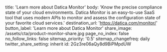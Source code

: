 title: 'Learn more about Datica Monitor'
body: 'Know the precise compliance state of your cloud environments. Datica Monitor is an easy-to-use SaaS tool that uses modern APIs to monitor and assess the configuration state of your favorite cloud services.'
destination_url: 'https://datica.com/monitor/'
button_label: 'Learn more about Datica Monitor'
share_image: /assets/cta/product-monitor-share.jpg
page_no_index: false
no_follow_links: false
sitemap_priority: '0.5'
sitemap_changefreq: daily
twitter_share_setting: inherit
id: 2Gz3re06aQy8d9BiPMpdUW

